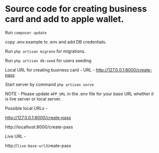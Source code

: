 # Source code for creating business card and add to apple wallet.

Run `composer update`

copy .env.example to .env and add DB credentials.

Run `php artisan migrate` for migrations.

Run `php artisan db:seed` for users seeding

Local URL for creating business card -
URL - http://127.0.0.1:8000/create-pass

Start server by command `php artisan serve`

NOTE - Please update `APP_URL` in the .env file for your base URL whether it is live server or local server.

Possible local URLs -

http://127.0.0.1:8000/create-pass

http://localhost:8000/create-pass

Live URL -

http://`live-base-url`/create-pass
